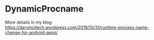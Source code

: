 # DynamicProcname
More details in my blog https://darvincitech.wordpress.com/2019/10/31/runtime-process-name-change-for-android-apps/
